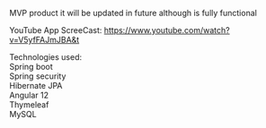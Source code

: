 MVP product it will be updated in future although is fully functional

YouTube App ScreeCast: https://www.youtube.com/watch?v=V5yfFAJmJBA&t

Technologies used:<br/>
Spring boot<br/>
Spring security<br/>
Hibernate JPA<br/>
Angular 12<br/>
Thymeleaf\
MySQL<br/>
